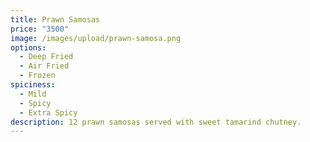 ```yaml
---
title: Prawn Samosas
price: "3500"
image: /images/upload/prawn-samosa.png
options:
  - Deep Fried
  - Air Fried
  - Frozen
spiciness:
  - Mild
  - Spicy
  - Extra Spicy
description: 12 prawn samosas served with sweet tamarind chutney.
---
```

